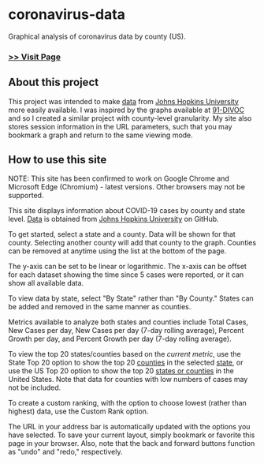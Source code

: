 # coronavirus-data
Graphical analysis of coronavirus data by county (US).
<h3><a href="https://jpiland16.github.io/coronavirus-data/" target="_blank"> &gt;&gt; Visit Page </a></h3>

<h2>About this project</h2>

This project was intended to make <a href="https://raw.githubusercontent.com/CSSEGISandData/COVID-19/master/csse_covid_19_data/csse_covid_19_time_series/time_series_covid19_confirmed_US.csv" target="_blank">data</a>  from <a href="https://github.com/CSSEGISandData/COVID-19" target="_blank">Johns Hopkins University</a> more easily available. I was inspired by the graphs available at <a href="https://91-divoc.com/pages/covid-visualization/" target="_blank">91-DIVOC</a> and so I created a similar project with county-level granularity. My site also stores session information in the URL parameters, such that you may bookmark a graph and return to the same viewing mode.

<h2>How to use this site</h2>

<p>NOTE: This site has been confirmed to work on Google Chrome and Microsoft Edge (Chromium) - latest versions. Other browsers may not be supported.</p>
<p>This site displays information about COVID-19 cases by county and state level. <a href="https://raw.githubusercontent.com/CSSEGISandData/COVID-19/master/csse_covid_19_data/csse_covid_19_time_series/time_series_covid19_confirmed_US.csv" target="_blank">Data</a> is obtained from <a href="https://github.com/CSSEGISandData/COVID-19" target="_blank">Johns Hopkins University</a> on GitHub.</p>
<p>To get started, select a state and a county. Data will be shown for that county. Selecting another county will add that county to the graph. Counties can be removed at anytime using the list at the bottom of the page.</p>
<p>The y-axis can be set to be linear or logarithmic. The x-axis can be offset for each dataset showing the time since 5 cases were reported, or it can show all available data.</p>
<p>To view data by state, select "By State" rather than "By County." States can be added and removed in the same manner as counties.</p>
<p>Metrics available to analyze both states and counties include Total Cases, New Cases per day, New Cases per day (7-day rolling average), Percent Growth per day, and Percent Growth per day (7-day rolling average).</p>
<p>To view the top 20 states/counties based on the <i>current metric</i>, use the State Top 20 option to show the top 20 <u>counties</u> in the selected <u>state</u>, or use the US Top 20 option to show the top 20 <u>states or counties</u> in the United States. Note that data for counties with low numbers of cases may not be included.</p>
<p>To create a custom ranking, with the option to choose lowest (rather than highest) data, use the Custom Rank option.</p>
<p>The URL in your address bar is automatically updated with the options you have selected. To save your current layout, simply bookmark or favorite this page in your browser. Also, note that the back and forward buttons function as "undo" and "redo," respectively.</p>

				
